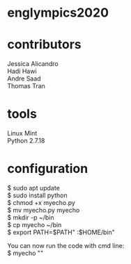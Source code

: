 # englympics2020

# contributors
Jessica Alicandro  
Hadi Hawi  
Andre Saad  
Thomas Tran  

# tools
Linux Mint  
Python 2.7.18  

# configuration
$ sudo apt update  
$ sudo install python  
$ chmod +x myecho.py  
$ mv myecho.py myecho  
$ mkdir -p ~/bin  
$ cp myecho ~/bin  
$ export PATH=$PATH" :$HOME/bin"  

You can now run the code with cmd line:  
$ myecho "<args>"  
